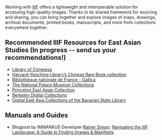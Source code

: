 Working with [IIIF](https://iiif.io/get-started/why-iiif/#:~:text=IIIF%20is%20a%20set%20of%20open%20standards%20for,backed%20by%20a%20consortium%20of%20leading%20cultural%20institutions) offers a lightweight and interoperable solution for accessing high-quality images. Thanks to its shared framework for sourcing and sharing, you can bring together and explore images of maps, drawings, archival documents, printed books, manuscripts, and more from collections everywhere together.

## Recommended IIIF Resources for East Asian Studies (In progress -- send us your recommendations!)

* [Library of Congress](https://www.loc.gov/search/?q=)
* [Harvard-Yenching Library’s Chinese Rare Book collection](https://curiosity.lib.harvard.edu/chinese-rare-books)
* [Bibliothèque nationale de France - Gallica](https://gallica.bnf.fr/accueil/fr/html/accueil-fr)
* [The National Palace Museum Collections](https://digitalarchive.npm.gov.tw/Collection)
* [Princeton East Asian Collection](https://dpul.princeton.edu/eastasian)
* [Berkeley Digital Collections](https://www.lib.berkeley.edu/find/digital-collections)
* [Digital East Asia Collections of the Bavarian State Library](https://ostasien.digitale-sammlungen.de/?locale=en)

## Manuals and Guides
* Blogpost by IMMARKUS Developer [Rainer Simon](https://rainersimon.io/): [Navigating the IIIF Landscape: A Guide to Finding Images & Manifests](https://liiive.now/blog/2025-02-navigating-the-iiif-landscape/)
